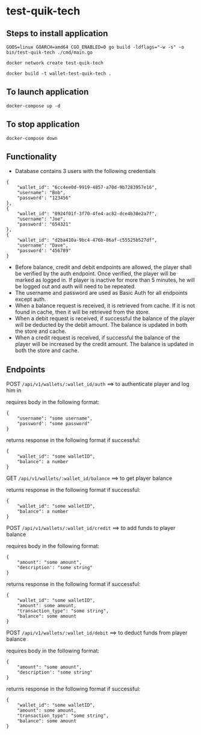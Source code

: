 # test-quik-tech

## Steps to install application

`GOOS=linux GOARCH=amd64 CGO_ENABLED=0 go build -ldflags="-w -s" -o bin/test-quik-tech ./cmd/main.go`

`docker network create test-quik-tech`

`docker build -t wallet-test-quik-tech .`

## To launch application

`docker-compose up -d`

## To stop application

`docker-compose down`

## Functionality
- Database contains 3 users with the following credentials
```
{
    "wallet_id": "6cc4ee0d-9919-4857-a70d-9b7283957e16",
    "username": "Bob",
    "password': "123456"
},
{
    "wallet_id": "0924f01f-3f70-4fe4-ac82-dce4b30e2a7f",
    "username": "Joe",
    "password': "654321"
},
{
    "wallet_id": "d2ba410a-9bc4-476b-86af-c55525b527df",
    "username": "Dave",
    "password': "456789"
}
```
- Before balance, credit and debit endpoints are allowed, the player shall be verified by the auth endpoint. Once verified, the player will be marked as logged in. If player is inactive for more than 5 minutes, he will be logged out and auth will need to be repeated.
- The username and password are used as Basic Auth for all endpoints except auth.
- When a balance request is received, it is retrieved from cache. If it is not found in cache, then it will be retrieved from the store.
- When a debit request is received, if successful the balance of the player will be deducted by the debit amount. The balance is updated in both the store and cache.
- When a credit request is received, if successful the balance of the player will be increased by the credit amount. The balance is updated in both the store and cache.



## Endpoints

POST `/api/v1/wallets/:wallet_id/auth`  ==> to authenticate player and log him in

requires body in the following format:
```
{
    "username": "some username",
    "password': "some password"
}
```

returns response in the following format if successful:
```
{
    "wallet_id": "some walletID",
    "balance": a number
}
```

GET `/api/v1/wallets/:wallet_id/balance` ==> to get player balance

returns response in the following format if successful:
```
{
    "wallet_id": "some walletID",
    "balance": a number
}
```

POST `/api/v1/wallets/:wallet_id/credit` ==> to add funds to player balance

requires body in the following format:
```
{
    "amount": "some amount",
    "description': "some string"
}
```

returns response in the following format if successful:
```
{
    "wallet_id": "some walletID",
    "amount": some amount,
    "transaction_type": "some string",
    "balance": some amount
}
```

POST `/api/v1/wallets/:wallet_id/debit` ==> to deduct funds from player balance

requires body in the following format:
```
{
    "amount": "some amount",
    "description': "some string"
}
```

returns response in the following format if successful:
```
{
    "wallet_id": "some walletID",
    "amount": some amount,
    "transaction_type": "some string",
    "balance": some amount
}
```